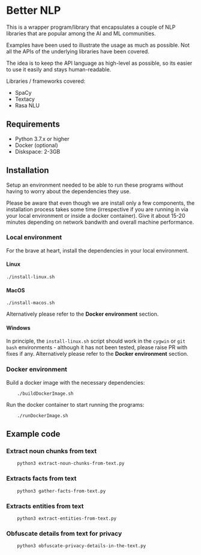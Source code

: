 # Better NLP

This is a wrapper program/library that encapsulates a couple of NLP libraries that are popular among the AI and ML communities.

Examples have been used to illustrate the usage as much as possible. Not all the APIs of the underlying libraries have been covered.

The idea is to keep the API language as high-level as possible, so its easier to use it easily and stays human-readable.

Libraries / frameworks covered:

- SpaCy
- Textacy
- Rasa NLU

## Requirements

- Python 3.7.x or higher
- Docker (optional)
- Diskspace: 2-3GB

## Installation

Setup an environment needed to be able to run these programs without having to worry about the dependencies they use.

Please be aware that even though we are install only a few components, the installation process takes some time (irrespective if you are running in via your local environment or inside a docker container). Give it about 15-20 minutes depending on network bandwith and overall machine performance.

### Local environment

For the brave at heart, install the dependencies in your local environment.

#### Linux

```
./install-linux.sh
```

#### MacOS

```
./install-macos.sh
```

Alternatively please refer to the **Docker environment** section.

#### Windows

In principle, the `install-linux.sh` script should work in the `cygwin` or `git bash` environments - although it has not been tested, please raise PR with fixes if any. Alternatively please refer to the **Docker environment** section.

### Docker environment

Build a docker image with the necessary dependencies:

```
    ./buildDockerImage.sh
```

Run the docker container to start running the programs:

```
    ./runDockerImage.sh
```

## Example code

### Extract noun chunks from text

```
    python3 extract-noun-chunks-from-text.py
```

### Extracts facts from text

```
    python3 gather-facts-from-text.py
```

### Extracts entities from text

```
    python3 extract-entities-from-text.py            
```

### Obfuscate details from text for privacy

```
    python3 obfuscate-privacy-details-in-the-text.py
```
